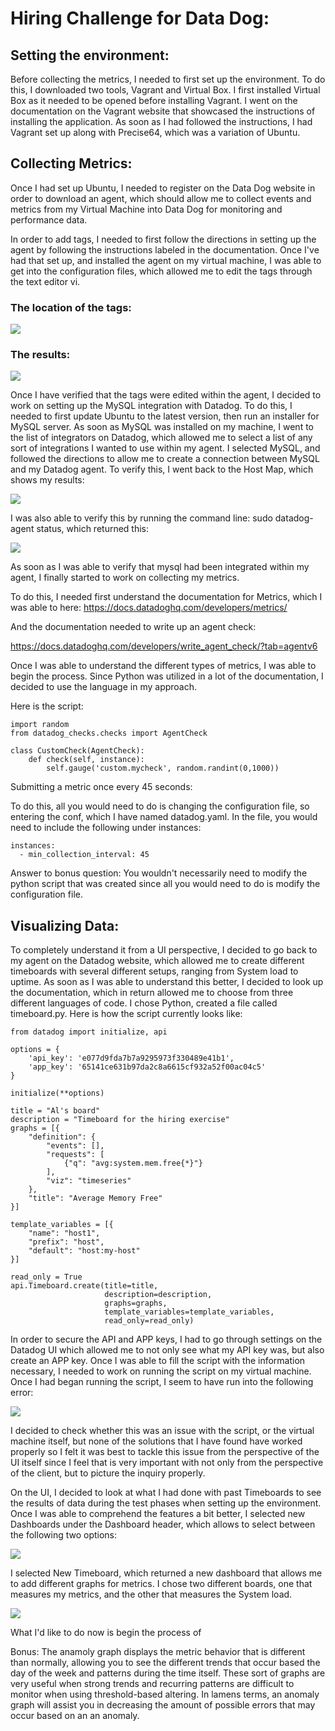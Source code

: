 # Hiring Challenge for Data Dog:

## Setting the environment:

Before collecting the metrics, I needed to first set up the environment. To do this, I downloaded two tools, Vagrant and Virtual Box. I first installed Virtual Box as it needed to be opened before installing Vagrant. I went on the documentation on the Vagrant website that showcased the instructions of installing the application. As soon as I had followed  the instructions, I had Vagrant set up along with Precise64, which was a variation of Ubuntu.

## Collecting Metrics:

Once I had set up Ubuntu, I needed to register on the Data Dog website in order to download an agent, which should allow me to collect events and metrics from my Virtual Machine into Data Dog for monitoring and performance data.

In order to add tags, I needed to first follow the directions in setting up the agent by following the instructions labeled in the documentation. Once I've had that set up, and installed the agent on my virtual machine, I was able to get into the configuration files, which allowed me to edit the tags through the text editor vi.

### The location of the tags:

![](tags%20on%20ubuntu.png)


### The results:

![](Tags.png)


Once I have verified that the tags were edited within the agent, I decided to work on setting up the MySQL integration with Datadog. To do this, I needed to first update Ubuntu to the latest version, then run an installer for MySQL server. As soon as MySQL was installed on my machine, I went to the list of integrators on Datadog, which allowed me to select a list of any sort of integrations I wanted to use within my agent. I selected MySQL, and followed the directions to allow me to create a connection between MySQL and my Datadog agent. To verify this, I went back to the Host Map, which shows my results:

![](mysql%20integration.png)

I was also able to verify this by running the command line: sudo datadog-agent status, which returned this:


![](mysql%20check.png)

As soon as I was able to verify that mysql had been integrated within my agent, I finally started to work on collecting my metrics. 

To do this, I needed first understand the documentation for Metrics, which I was able to here: https://docs.datadoghq.com/developers/metrics/

And the documentation needed to write up an agent check:

https://docs.datadoghq.com/developers/write_agent_check/?tab=agentv6

Once I was able to understand the different types of metrics, I was able to begin the process. Since Python was utilized in a lot of the documentation, I decided to use the language in my approach.

Here is the script:

```
import random
from datadog_checks.checks import AgentCheck

class CustomCheck(AgentCheck):
    def check(self, instance):
        self.gauge('custom.mycheck', random.randint(0,1000))
```

Submitting a metric once every 45 seconds:

To do this, all you would need to do is changing the configuration file, so entering the conf, which I have named datadog.yaml. In the file, you would need to include the following under instances:

```
instances:
  - min_collection_interval: 45
```

Answer to bonus question: You wouldn't necessarily need to modify the python script that was created since all you would need to do is modify the configuration file.

## Visualizing Data:

To completely understand it from a UI perspective, I decided to go back to my agent on the Datadog website, which allowed me to create different timeboards with several different setups, ranging from System load to uptime. As soon as I was able to understand this better, I decided to look up the documentation, which in return allowed me to choose from three different languages of code. I chose Python, created a file called timeboard.py. Here is how the script currently looks like:

```
from datadog import initialize, api

options = {
    'api_key': 'e077d9fda7b7a9295973f330489e41b1',
    'app_key': '65141ce631b97da2c8a6615cf932a52f00ac04c5'
}

initialize(**options)

title = "Al's board"
description = "Timeboard for the hiring exercise"
graphs = [{
    "definition": {
        "events": [],
        "requests": [
            {"q": "avg:system.mem.free{*}"}
        ],
        "viz": "timeseries"
    },
    "title": "Average Memory Free"
}]

template_variables = [{
    "name": "host1",
    "prefix": "host",
    "default": "host:my-host"
}]

read_only = True
api.Timeboard.create(title=title,
                     description=description,
                     graphs=graphs,
                     template_variables=template_variables,
                     read_only=read_only)
```

In order to secure the API and APP keys, I had to go through settings on the Datadog UI which allowed me to not only see what my API key was, but also create an APP key. Once I was able to fill the script with the information necessary, I needed to work on running the script on my virtual machine. Once I had began running the script, I seem to have run into the following error:

![](Timeboarderror.png)

I decided to check whether this was an issue with the script, or the virtual machine itself, but none of the solutions that I have found have worked properly so I felt it was best to tackle this issue from the perspective of the UI itself since I feel that is very important with not only from the perspective of the client, but to picture the inquiry properly.

On the UI, I decided to look at what I had done with past Timeboards to see the results of data during the test phases when setting up the environment. Once I was able to comprehend the features a bit better, I selected new Dashboards under the Dashboard header, which allows to select between the following two options:

![](dashboard%20options.png)

I selected New Timeboard, which returned a new dashboard that allows me to add different graphs for metrics. I chose two different boards, one that measures my metrics, and the other that measures the System load.

![](metrics.png)

What I'd like to do now is begin the process of 


Bonus: The anamoly graph displays the metric behavior that is different than normally, allowing you to see the different trends that occur based the day of the week and patterns during the time itself. These sort of graphs are very useful when strong trends and recurring patterns are difficult to monitor when using threshold-based altering. In lamens terms, an anomaly graph will assist you in decreasing the amount of possible errors that may occur based on an an anomaly.  



